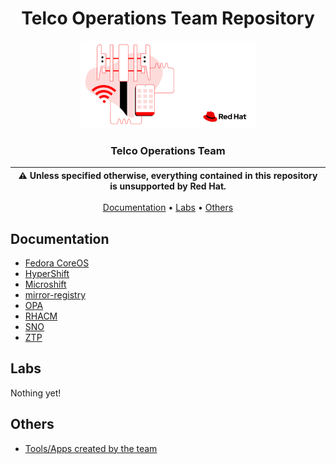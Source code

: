 <div align="center">

# Telco Operations Team Repository

<p align="center">
  <img alt="Red Hat Telco Logo" src="https://raw.githubusercontent.com/RHsyseng/telco-operations/main/assets/rh-telco-logo.png" height="140" />
  <h3 align="center">Telco Operations Team</h3>
</p>

| :warning: **Unless specified otherwise, everything contained in this repository is unsupported by Red Hat.** |
| --- |

[Documentation](#documentation) •
[Labs](#labs) •
[Others](#others)

</div>

## Documentation

* [Fedora CoreOS](./fcos/README.md)
* [HyperShift](./hypershift/README.md)
* [Microshift](./microshift/README.md)
* [mirror-registry](./mirror-registry/README.md)
* [OPA](./opa/README.md)
* [RHACM](./rhacm/README.md)
* [SNO](./sno/README.md)
* [ZTP](./ztp/README.md)

## Labs

Nothing yet!

## Others

* [Tools/Apps created by the team](./tooling/README.md)
